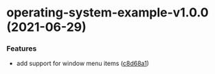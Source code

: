 # operating-system-example-v1.0.0 (2021-06-29)


### Features

* add support for window menu items ([c8d68a1](https://github.com/sterlingwes/operating-system/commit/c8d68a1e0fb4728c7235df21bc63d48a877fbea2))
